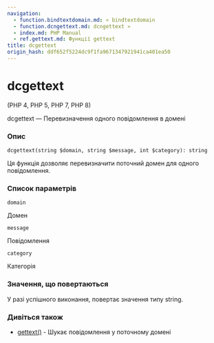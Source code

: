 ```yaml
---
navigation:
  - function.bindtextdomain.md: « bindtextdomain
  - function.dcngettext.md: dcngettext »
  - index.md: PHP Manual
  - ref.gettext.md: Функції gettext
title: dcgettext
origin_hash: ddf652f5224dc9f1fa9671347921941ca401ea50
---
```

# dcgettext

(PHP 4, PHP 5, PHP 7, PHP 8)

dcgettext — Перевизначення одного повідомлення в домені

### Опис

```methodsynopsis
dcgettext(string $domain, string $message, int $category): string
```

Ця функція дозволяє перевизначити поточний домен для одного повідомлення.

### Список параметрів

`domain`

Домен

`message`

Повідомлення

`category`

Категорія

### Значення, що повертаються

У разі успішного виконання, повертає значення типу string.

### Дивіться також

-   [gettext()](function.gettext.md) \- Шукає повідомлення у поточному домені
